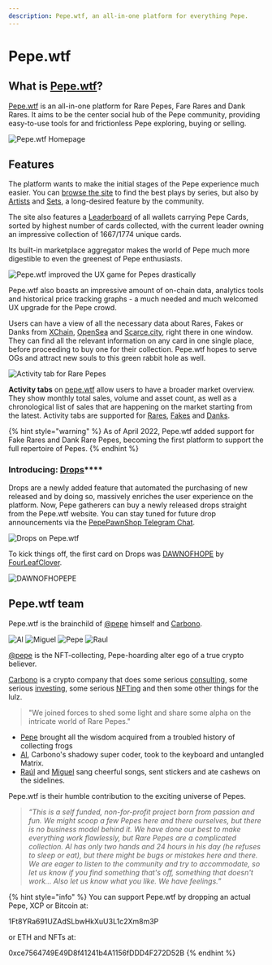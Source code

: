```yaml
---
description: Pepe.wtf, an all-in-one platform for everything Pepe.
---
```


# Pepe.wtf

## What is [Pepe.wtf](https://pepe.wtf/)?

[Pepe.wtf](https://pepe.wtf/) is an all-in-one platform for Rare Pepes, Fare Rares and Dank Rares. It aims to be the center social hub of the Pepe community, providing easy-to-use tools for and frictionless Pepe exploring, buying or selling.

![Pepe.wtf Homepage](<../.gitbook/assets/Screen Shot 2022-06-14 at 9.08.46 PM.png>)

## Features

The platform wants to make the initial stages of the Pepe experience much easier. You can [browse the site](https://pepe.wtf/catalogue) to find the best plays by series, but also by [Artists](https://pepe.wtf/artists) and [Sets](https://pepe.wtf/sets), a long-desired feature by the community.

The site also features a [Leaderboard](https://pepe.wtf/leaderboard) of all wallets carrying Pepe Cards, sorted by highest number of cards collected, with the current leader owning an impressive collection of 1667/1774 unique cards.

Its built-in marketplace aggregator makes the world of Pepe much more digestible to even the greenest of Pepe enthusiasts.

![Pepe.wtf improved the UX game for Pepes drastically](<../.gitbook/assets/Screenshot 2022-04-14 013607.png>)

Pepe.wtf also boasts an impressive amount of on-chain data, analytics tools and historical price tracking graphs - a much needed and much welcomed UX upgrade for the Pepe crowd.&#x20;

Users can have a view of all the necessary data about Rares, Fakes or Danks from [XChain](https://xchain.io/), [OpenSea](https://opensea.io/) and [Scarce.city](https://scarce.city/), right there in one window. They can find all the relevant information on any card in one single place, before proceeding to buy one for their collection. Pepe.wtf hopes to serve OGs and attract new souls to this green rabbit hole as well.

![Activity tab for Rare Pepes](<../.gitbook/assets/Screenshot 2022-05-07 005434.png>)

**Activity tabs** on [pepe.wtf](https://pepe.wtf) allow users to have a broader market overview. They show monthly total sales, volume and asset count, as well as a chronological list of sales that are happening on the market starting from the latest. Activity tabs are supported for [Rares](https://pepe.wtf/activity), [Fakes](https://pepe.wtf/new/activity/Fake-Rares) and [Danks](https://pepe.wtf/new/activity/Dank-Rares).

{% hint style="warning" %}
As of April 2022, Pepe.wtf added support for Fake Rares and Dank Rare Pepes, becoming the first platform to support the full repertoire of Pepes.
{% endhint %}

### Introducing: [**Drops**](https://pepe.wtf/drops)****

Drops are a newly added feature that automated the purchasing of new released and by doing so, massively enriches the user experience on the platform. Now, Pepe gatherers can buy a newly released drops straight from the Pepe.wtf website. You can stay tuned for future drop announcements via the [PepePawnShop Telegram Chat](https://t.me/PepePawnShop).

![Drops on Pepe.wtf](<../.gitbook/assets/Screen Shot 2022-06-14 at 9.10.51 PM.png>)

To kick things off, the first card on Drops was [DAWNOFHOPE](https://pepe.wtf/asset/DAWNOFHOPEPE) by [FourLeafClover](https://pepe.wtf/artists/FourLeafClover).

![DAWNOFHOPEPE](../.gitbook/assets/DAWNOFHOPEPE.gif)

## Pepe.wtf team

Pepe.wtf is the brainchild of [@pepe](https://twitter.com/pepe) himself and [Carbono](https://carbono.com/).

![Al](../.gitbook/assets/alpfp.png) ![Miguel](../.gitbook/assets/miguelpfp.png) ![Pepe](<../.gitbook/assets/pepe pfp.png>) ![Raul](../.gitbook/assets/raulpfp.png)

[@pepe](https://twitter.com/pepe) is the NFT-collecting, Pepe-hoarding alter ego of a true crypto believer.

[Carbono](https://twitter.com/carbono\_com) is a crypto company that does some serious [consulting](https://carbono.com/), some serious [investing](https://abacus.carbono.com/), some serious [NFTing](https://botto.com/) and then some other things for the lulz.

> "We joined forces to shed some light and share some alpha on the intricate world of Rare Pepes."

* [Pepe](https://twitter.com/pepe) brought all the wisdom acquired from a troubled history of collecting frogs
* [Al](https://twitter.com/al\_fernandz), Carbono's shadowy super coder, took to the keyboard and untangled Matrix.
* [Raúl](https://twitter.com/raulmarcosl) and [Miguel](https://twitter.com/miguelatcarbono) sang cheerful songs, sent stickers and ate cashews on the sidelines.

Pepe.wtf is their humble contribution to the exciting universe of Pepes.

> _“This is a self funded, non-for-profit project born from passion and fun. We might scoop a few Pepes here and there ourselves, but there is no business model behind it. We have done our best to make everything work flawlessly, but Rare Pepes are a complicated collection. Al has only two hands and 24 hours in his day (he refuses to sleep or eat), but there might be bugs or mistakes here and there. We are eager to listen to the community and try to accommodate, so let us know if you find something that's off, something that doesn't work... Also let us know what you like. We have feelings.”_

{% hint style="info" %}
You can support Pepe.wtf by dropping an actual Pepe, XCP or Bitcoin at:

1Ft8YRa691UZAdSLbwHkXuU3L1c2Xm8m3P

or ETH and NFTs at:

0xce7564749E49D8f41241b4A1156fDDD4F272D52B
{% endhint %}
